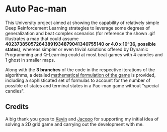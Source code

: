 # Auto Pac-man

This University project aimed at showing the capability of relatively simple Deep Reinforcement Learning strategies to leverage some degrees of generalization and beat complex scenarios (for reference the shown .gif illustrates a map that could assume **402373850572643891934879041340755140 or 4.0 x 10^36, possible states**), whereas simpler or even trivial solutions offered by Dynamic Programming and Q-Learning could at most beat games with 4 candies and 1 ghost in smaller maps.

Along with the **3 branches** of the code in the respective iterations of the algorithms, a detailed [mathematical formulation of the game](https://github.com/Gianeh/auto-pac-man/blob/neural_rl/Pac-man_model.pdf) is provided, including a sophisticated set of formulas to account for the number of possible of states and terminal states in a Pac-man game without "special candies".

## Credits

A big thank you goes to [Kevin](https://www.linkedin.com/in/kevin-gagliano-0703a12a3/) and [Jacopo](https://www.linkedin.com/in/jacopo-andreucci-2a7b29252/) for supporting my initial idea of solving a 2D grid game and carrying out the development with me.